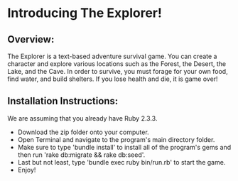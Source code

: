 # Introducing The Explorer!

## Overview:

The Explorer is a text-based adventure survival game. You can create a character and explore various locations such as the Forest, the Desert, the Lake, and the Cave. In order to survive, you must forage for your own food, find water, and build shelters. If you lose health and die, it is game over!


## Installation Instructions:

We are assuming that you already have Ruby 2.3.3.

- Download the zip folder onto your computer.
- Open Terminal and navigate to the program's main directory folder.
- Make sure to type 'bundle install' to install all of the program's gems and then run 'rake db:migrate && rake db:seed'.
- Last but not least, type 'bundle exec ruby bin/run.rb' to start the game.
- Enjoy!
